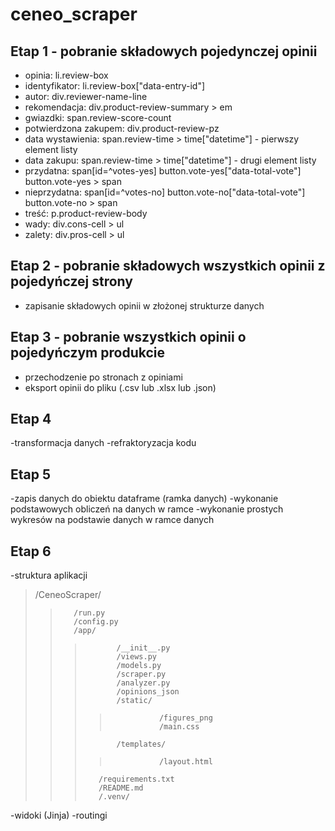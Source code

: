 # ceneo_scraper
## Etap 1 - pobranie składowych pojedynczej opinii
- opinia: li.review-box
- identyfikator: li.review-box["data-entry-id"]
- autor: div.reviewer-name-line
- rekomendacja: div.product-review-summary > em
- gwiazdki: span.review-score-count
- potwierdzona zakupem: div.product-review-pz
- data wystawienia: span.review-time > time["datetime"] - pierwszy element listy
- data zakupu: span.review-time > time["datetime"] - drugi element listy
- przydatna: span[id=^votes-yes]
             button.vote-yes["data-total-vote"]
             button.vote-yes > span
- nieprzydatna: span[id=^votes-no]
                button.vote-no["data-total-vote"]
                button.vote-no > span
- treść: p.product-review-body
- wady: div.cons-cell > ul
- zalety: div.pros-cell > ul
## Etap 2 - pobranie składowych wszystkich opinii z pojedyńczej strony
- zapisanie składowych opinii w złożonej strukturze danych
## Etap 3 - pobranie wszystkich opinii o pojedyńczym produkcie
- przechodzenie po stronach z opiniami
- eksport opinii do pliku (.csv lub .xlsx lub .json)
## Etap 4
-transformacja danych
-refraktoryzacja kodu
## Etap 5
-zapis danych do obiektu dataframe (ramka danych)
-wykonanie podstawowych obliczeń na danych w ramce
-wykonanie prostych wykresów na podstawie danych w ramce danych
## Etap 6
-struktura aplikacji
>    /CeneoScraper/  
>>        /run.py  
>>        /config.py  
>>        /app/  
>>>            /__init__.py
>>>            /views.py  
>>>            /models.py 
>>>            /scraper.py
>>>            /analyzer.py 
>>>            /opinions_json
>>>            /static/  
>>>>                /figures_png
>>>>                /main.css
>>>            /templates/  
>>>>                /layout.html  
>>>        /requirements.txt  
>>>        /README.md
>>>        /.venv/
-widoki (Jinja)
-routingi